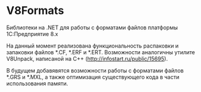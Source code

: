 # V8Formats
Библиотеки на .NET для работы с форматами файлов платформы 1С:Предприятие 8.x

На данный момент реализована функциональность распаковки и запаковки файлов *.CF, *.ERF и *.ERT.
Возможности аналогичны утилите V8Unpack, написаной на C++ (http://infostart.ru/public/15695).

В будущем добавявятся возможности работы с форматами файлов *.GRS и *.MXL, а также оптимизация существующего кода в части использования памяти.
